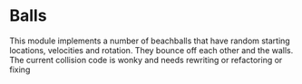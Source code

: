 # Balls
This module implements a number of beachballs that have random starting locations, velocities and rotation.  They bounce off each other and the walls.
The current collision code is wonky and needs rewriting or refactoring or fixing

